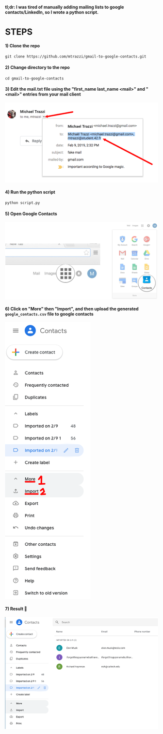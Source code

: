 **tl;dr: I was tired of manually adding mailing lists to google contacts/LinkedIn, so I wrote a python script.**

# STEPS

#### 1) Clone the repo

```
git clone https://github.com/mtrazzi/gmail-to-google-contacts.git
```

#### 2) Change directory to the repo

```
cd gmail-to-google-contacts
```

#### 3) Edit the mail.txt file using the "first_name last_name \<mail\>" and "\<mail\>" entries from your mail client

![copy paste from mail app](img/copy_paste_from_mail.png)

#### 4) Run the python script

```
python script.py
```

#### 5) Open Google Contacts

![open google contacts](img/open_google_contacts.jpeg)

#### 6) Click on "More" then "Import", and then upload the generated `google_contacts.csv` file to google contacts

![steps](img/steps.png)

#### 7) Result 🎊

![result](img/result.png)
